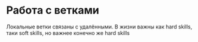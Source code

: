 # Работа с ветками

Локальные ветки связаны с удалёнными.
В жизни важны как hard skills, таки soft skills, но важнее конечно же hard skills
